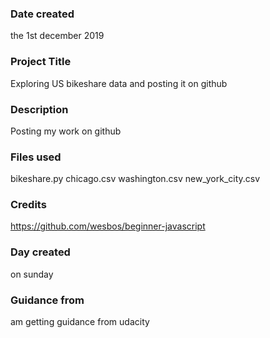 ### Date created
the 1st december 2019

### Project Title
Exploring US bikeshare data and posting it on github

### Description
Posting my work on github

### Files used
bikeshare.py
chicago.csv
washington.csv
new_york_city.csv

### Credits
https://github.com/wesbos/beginner-javascript

### Day created
on sunday

### Guidance from
am getting guidance from udacity



